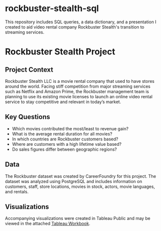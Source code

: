 # rockbuster-stealth-sql
This repository includes SQL queries, a data dictionary, and a presentation I created to aid video rental company Rockbuster Stealth's transition to streaming services.

# Rockbuster Stealth Project

## Project Context

Rockbuster Stealth LLC is a movie rental company that used to have stores around the world. Facing stiff competition from major streaming services such as Netflix and Amazon Prime, the Rockbuster management team is planning to use its existing movie licenses to launch an online video rental service to stay competitive and relevant in today’s market.

## Key Questions

- Which movies contributed the most/least to revenue gain?
- What is the average rental duration for all movies?
- In which countries are Rockbuster customers based?
- Where are customers with a high lifetime value based?
- Do sales figures differ between geographic regions?

## Data

The Rockbuster dataset was created by CareerFoundry for this project. The dataset was analyzed using PostgreSQL and includes information on customers, staff, store locations, movies in stock, actors, movie languages, and rentals.

## Visualizations

Accompanying visualizations were created in Tableau Public and may be viewed in the attached [Tableau Workbook](https://public.tableau.com/app/profile/julia.reeves/viz/JSR-RockbusterStealthLLC/GeographicalDistribution).
